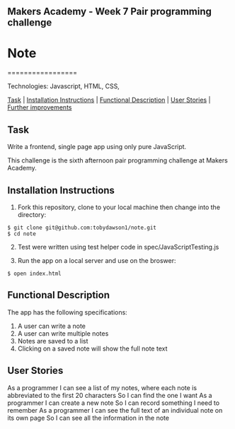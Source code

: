 ## Makers Academy - Week 7 Pair programming challenge

# Note
=================

Technologies: Javascript, HTML, CSS,

[Task](#Task) | [Installation Instructions](#Instructions) | [Functional Description](#Description) | [User Stories](#Stories) | [Further improvements](#improvements)

## Task

Write a frontend, single page app using only pure JavaScript.

This challenge is the sixth afternoon pair programming challenge at Makers Academy.

## <a name='Instructions'>Installation Instructions</a>

1. Fork this repository, clone to your local machine then change into the directory:

```
$ git clone git@github.com:tobydawson1/note.git
$ cd note
```

2. Test were written using test helper code in spec/JavaScriptTesting.js

3. Run the app on a local server and use on the broswer:

```
$ open index.html
```

## <a name='Description'>Functional Description </a>

The app has the following specifications:
<ol>
  <li>A user can write a note
  <li>A user can write multiple notes
  <li>Notes are saved to a list
  <li>Clicking on a saved note will show the full note text
</ol>

## <a name='Stories'> User Stories </a>

As a programmer
I can see a list of my notes, where each note is abbreviated to the first 20 characters
So I can find the one I want
As a programmer
I can create a new note
So I can record something I need to remember
As a programmer
I can see the full text of an individual note on its own page
So I can see all the information in the note
